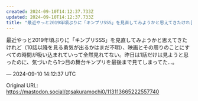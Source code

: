 ```yaml
---
created: 2024-09-10T14:12:37.733Z
updated: 2024-09-10T14:12:37.733Z
title: "最近やっと2019年頃ぶりに「キンプリSSS」を見直してみようかと思えてきたけれ[...]"
---
```


<p>最近やっと2019年頃ぶりに「キンプリSSS」を見直してみようかと思えてきたけれど（10話以降を見る勇気が出るかはまだ不明）、映画とその周りのことにすべての時間が吸い込まれていって全然見れてない。昨日は1話だけは見ようと思ったのに、気づいたら1つ目の舞台キンプリを最後まで見てしまってた…。</p>

&mdash; 2024-09-10 14:12:37 UTC

Original URL: https://mastodon.social/@sakuramochi0/113113665222557740
